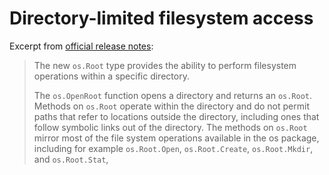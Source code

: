 # Directory-limited filesystem access

Excerpt from [official release notes](https://go.dev/doc/go1.24#directory-limited-filesystem-access):

> The new `os.Root` type provides the ability to perform filesystem operations
> within a specific directory.
>
>
> The `os.OpenRoot` function opens a directory and returns an `os.Root`.
> Methods on `os.Root` operate within the directory and do not permit paths
> that refer to locations outside the directory, including ones that follow
> symbolic links out of the directory. The methods on `os.Root` mirror most of
> the file system operations available in the os package, including for example
> `os.Root.Open`, `os.Root.Create`, `os.Root.Mkdir`, and `os.Root.Stat`,
